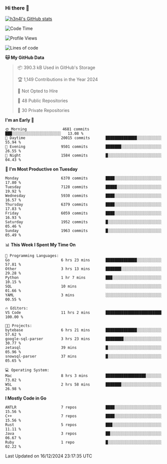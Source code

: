### Hi there 👋

[![h3n4l's GitHub stats](https://github-readme-stats.vercel.app/api?username=h3n4l&count_private=true&show_icons=true&theme=radical)](https://github.com/h3n4l/github-readme-stats)

<!--START_SECTION:waka-->
![Code Time](http://img.shields.io/badge/Code%20Time-2%2C027%20hrs%2053%20mins-blue)

![Profile Views](http://img.shields.io/badge/Profile%20Views-0-blue)

![Lines of code](https://img.shields.io/badge/From%20Hello%20World%20I%27ve%20Written-14.4%20million%20lines%20of%20code-blue)

**🐱 My GitHub Data** 

> 📦 390.3 kB Used in GitHub's Storage 
 > 
> 🏆 1,149 Contributions in the Year 2024
 > 
> 🚫 Not Opted to Hire
 > 
> 📜 48 Public Repositories 
 > 
> 🔑 30 Private Repositories 
 > 
**I'm an Early 🐤** 

```text
🌞 Morning                4681 commits        ███░░░░░░░░░░░░░░░░░░░░░░   13.08 % 
🌆 Daytime                20015 commits       ██████████████░░░░░░░░░░░   55.94 % 
🌃 Evening                9501 commits        ███████░░░░░░░░░░░░░░░░░░   26.55 % 
🌙 Night                  1584 commits        █░░░░░░░░░░░░░░░░░░░░░░░░   04.43 % 
```
📅 **I'm Most Productive on Tuesday** 

```text
Monday                   6370 commits        ████░░░░░░░░░░░░░░░░░░░░░   17.80 % 
Tuesday                  7128 commits        █████░░░░░░░░░░░░░░░░░░░░   19.92 % 
Wednesday                5930 commits        ████░░░░░░░░░░░░░░░░░░░░░   16.57 % 
Thursday                 6379 commits        ████░░░░░░░░░░░░░░░░░░░░░   17.83 % 
Friday                   6059 commits        ████░░░░░░░░░░░░░░░░░░░░░   16.93 % 
Saturday                 1952 commits        █░░░░░░░░░░░░░░░░░░░░░░░░   05.46 % 
Sunday                   1963 commits        █░░░░░░░░░░░░░░░░░░░░░░░░   05.49 % 
```


📊 **This Week I Spent My Time On** 

```text
💬 Programming Languages: 
Go                       6 hrs 23 mins       ██████████████░░░░░░░░░░░   57.81 % 
Other                    3 hrs 13 mins       ███████░░░░░░░░░░░░░░░░░░   29.28 % 
Python                   1 hr 7 mins         ███░░░░░░░░░░░░░░░░░░░░░░   10.15 % 
SQL                      10 mins             ░░░░░░░░░░░░░░░░░░░░░░░░░   01.66 % 
YAML                     3 mins              ░░░░░░░░░░░░░░░░░░░░░░░░░   00.55 % 

🔥 Editors: 
VS Code                  11 hrs 2 mins       █████████████████████████   100.00 % 

🐱‍💻 Projects: 
bytebase                 6 hrs 21 mins       ██████████████░░░░░░░░░░░   57.62 % 
google-sql-parser        3 hrs 23 mins       ████████░░░░░░░░░░░░░░░░░   30.77 % 
zetasql                  39 mins             █░░░░░░░░░░░░░░░░░░░░░░░░   05.96 % 
snowsql-parser           37 mins             █░░░░░░░░░░░░░░░░░░░░░░░░   05.65 % 

💻 Operating System: 
Mac                      8 hrs 3 mins        ██████████████████░░░░░░░   73.02 % 
WSL                      2 hrs 58 mins       ███████░░░░░░░░░░░░░░░░░░   26.98 % 
```

**I Mostly Code in Go** 

```text
ANTLR                    7 repos             ████░░░░░░░░░░░░░░░░░░░░░   15.56 % 
C++                      7 repos             ████░░░░░░░░░░░░░░░░░░░░░   15.56 % 
Rust                     5 repos             ███░░░░░░░░░░░░░░░░░░░░░░   11.11 % 
Java                     3 repos             ██░░░░░░░░░░░░░░░░░░░░░░░   06.67 % 
Ruby                     1 repo              █░░░░░░░░░░░░░░░░░░░░░░░░   02.22 % 
```




 Last Updated on 16/12/2024 23:17:35 UTC
<!--END_SECTION:waka-->

